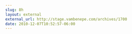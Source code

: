 ```yaml
---
slug: 8h
layout: external
external_url: http://stage.vambenepe.com/archives/1700
date: 2010-12-07T10:52:57-06:00
---
```

